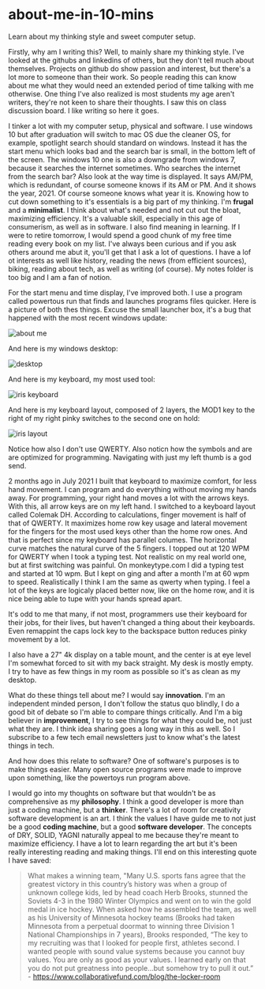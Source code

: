 # about-me-in-10-mins
Learn about my thinking style and sweet computer setup.

Firstly, why am I writing this? Well, to mainly share my thinking style. I've looked at the githubs and linkedins of others, but they don't tell much about themselves. Projects on github do show passion and interest, but there's a lot more to someone than their work. So people reading this can know about me what they would need an extended period of time talking with me otherwise. One thing I've also realized is most students my age aren't writers, they're not keen to share their thoughts. I saw this on class discussion board. I like writing so here it goes.

I tinker a lot with my computer setup, physical and software. I use windows 10 but after graduation will switch to mac OS due the cleaner OS, for example, spotlight search 
should standard on windows. Instead it has the start menu which looks bad and the search bar is small, in the bottom left of the screen. The windows 10 one is also a downgrade from windows 7, because it searches the internet sometimes. Who searches the internet from the search bar? Also look at the way time is displayed. It says AM/PM, which is redundant, of course someone knows if its AM or PM. And it shows the year, 2021. Of course someone knows what year it is. Knowing how to cut down something to it's essentials is a big part of my thinking. I'm __frugal__ and a __minimalist__. I think about what's needed and not cut out the bloat, maximizing efficiency. It's a valuable skill, especially in this age of consumerism, as well as in software. I also find meaning in learning. If I were to retire tomorrow, I would spend a good chunk of my free time reading every book on my list. I've always been curious and if you ask others around me abut it, you'll get that I ask a lot of questions. I have a lof ot interests as well like history, reading the news (from efficient sources), biking, reading about tech, as well as writing (of course). My notes folder is too big and I am a fan of notion.

For the start menu and time display, I've improved both. I use a program called powertous run that finds and launches programs files quicker. Here is a picture of both thes things. Excuse the small launcher box, it's a bug that happened with the most recent windows update:

![about me](https://user-images.githubusercontent.com/67878058/134280881-986fef91-d7f0-4767-b792-a7911225a101.JPG)

And here is my windows desktop:

![desktop](https://user-images.githubusercontent.com/67878058/134280955-1a517de5-ccb4-4f8a-8801-1419fb0bb096.JPG)

And here is my keyboard, my most used tool:

![iris keyboard](https://user-images.githubusercontent.com/67878058/134280983-47b0d5f2-85e2-4242-b2fb-e646e2c3bbcd.jpg)

And here is my keyboard layout, composed of 2 layers, the MOD1 key to the right of my right pinky switches to the second one on hold:

![iris layout](https://user-images.githubusercontent.com/67878058/134281550-5646a149-4423-410c-ae1a-52b61e58b5e0.png)

Notice how also I don't use QWERTY. Also noticn how the symbols and are are optimized for programming. Navigating with just my left thumb is a god send.

2 months ago in July 2021 I built that keyboard to maximize comfort, for less hand movement. I can program and do everything without moving my hands away. For programming, your right hand moves a lot with the arrows keys. With this, all arrow keys are on my left hand. I switched to a keyboard layout called Colemak DH. According to calculations, finger movement is half of that of QWERTY. It maximizes home row key usage and lateral movement for the fingers for the most used keys other than the home row ones. And that is perfect since my keyboard has parallel columes. The horizontal curve matches the natural curve of the 5 fingers. I topped out at 120 WPM for QWERTY when I took a typing test. Not realistic on my real world one, but at first switching was painful. On monkeytype.com I did a typing test and started at 10 wpm. But I kept on ging and after a month I'm at 60 wpm to speed. Realistically I think I am the same as qwerty when typing. I feel a lot of the keys are logicaly placed better now, like on the home row, and it is nice being able to tupe with your hands spread apart.

It's odd to me that many, if not most, programmers use their keyboard for their jobs, for their lives, but haven't changed a thing about their keyboards. Even remappint the caps lock key to the backspace button reduces pinky movement by a lot.  

I also have a 27" 4k display on a table mount, and the center is at eye level I'm somewhat forced to sit with my back straight. My desk is mostly empty. I try to have as few things in my room as possible so it's as clean as my desktop. 

What do these things tell about me? I would say __innovation__. I'm an independent minded person, I don't follow the status quo blindly, I do a good bit of debate so I'm able to compare things critically. And I'm a big believer in __improvement__, I try to see things for what they could be, not just what they are. I think idea sharing goes a long way in this as well. So I subscribe to a few tech email newsletters just to know what's the latest things in tech. 

And how does this relate to software? One of software's purposes is to make things easier. Many open source programs were made to improve upon something, like the powertoys run program above. 

I would go into my thoughts on software but that wouldn't be as comprehensive as my __philosophy__. I think a good developer is more than just a coding machine, but a __thinker__. There's a lot of room for creativity software development is an art. I think the values I have guide me to not just be a good __coding machine__, but a good __software developer__. The concepts of DRY, SOLID, YAGNI naturally appeal to me because they're meant to maximize efficiency. I have a lot to learn regarding the art but it's been really interesting reading and making things. I'll end on this interesting quote I have saved:

>What makes a winning team, "Many U.S. sports fans agree that the greatest victory in this country’s history was when a group of unknown college kids, 
>led by head coach Herb Brooks, stunned the Soviets 4-3 in the 1980 Winter Olympics and went on to win the gold medal in ice hockey.
>When asked how he assembled the team, as well as his University of Minnesota hockey teams (Brooks had taken Minnesota from a perpetual doormat to 
>winning three Division 1 National Championships in 7 years), Brooks responded, “The key to my recruiting was that I looked for people first, athletes second. 
>I wanted people with sound value systems because you cannot buy values. You are only as good as your values. I learned early on that 
>you do not put greatness into people…but somehow try to pull it out.” - https://www.collaborativefund.com/blog/the-locker-room



